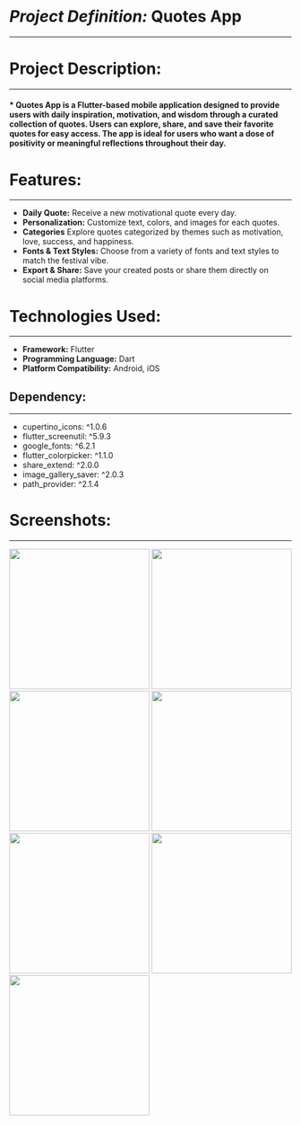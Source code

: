 # ***Project Definition:***  Quotes App
<hr>

# Project Description:
<hr>

#### * Quotes App is a Flutter-based mobile application designed to provide users with daily inspiration, motivation, and wisdom through a curated collection of quotes. Users can explore, share, and save their favorite quotes for easy access. The app is ideal for users who want a dose of positivity or meaningful reflections throughout their day.

# Features:
<hr>

* **Daily Quote:** Receive a new motivational quote every day.
* **Personalization:** Customize text, colors, and images for each quotes.
* **Categories** Explore quotes categorized by themes such as motivation, love, success, and happiness.
* **Fonts & Text Styles:** Choose from a variety of fonts and text styles to match the festival vibe.
* **Export & Share:** Save your created posts or share them directly on social media platforms.



# Technologies Used:
<hr>

- **Framework:** Flutter
- **Programming Language:** Dart
- **Platform Compatibility:** Android, iOS

## Dependency:
<hr>

- cupertino_icons: ^1.0.6
- flutter_screenutil: ^5.9.3
- google_fonts: ^6.2.1
- flutter_colorpicker: ^1.1.0
- share_extend: ^2.0.0
- image_gallery_saver: ^2.0.3
- path_provider: ^2.1.4

# Screenshots:
<hr>

<img src="https://github.com/user-attachments/assets/e973c55b-bc7d-4486-ac20-6efaae69a539" width=250px>
<img src="https://github.com/user-attachments/assets/68a7e8ea-302b-4bc3-94f4-03544b01ff27" width=250px>
<img src="https://github.com/user-attachments/assets/46685cb8-6792-4713-a0f4-c714d797505a" width=250px>
<img src="https://github.com/user-attachments/assets/82d2d0f6-c364-46d7-9b11-d2ac0186e3d8" width=250px>
<img src="https://github.com/user-attachments/assets/c8f0e1e2-d31b-4d4a-ad4d-523d568b7192" width=250px>
<img src="https://github.com/user-attachments/assets/71c0ce9e-7c79-4c55-9971-6b1ab70d460b" width=250px>
<img src="https://github.com/user-attachments/assets/faa95857-2923-46b0-899c-0bd0f26dcc9c" width=250px>








